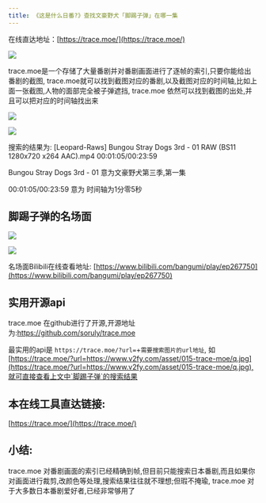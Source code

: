```yaml
---
title: 《这是什么日番?》查找文豪野犬「脚踢子弹」在哪一集
---
```


在线直达地址：[https://trace.moe/](https://trace.moe/)


![](https://www.v2fy.com/asset/015-trace-moe/q.jpg)

trace.moe是一个存储了大量番剧并对番剧画面进行了逐帧的索引,只要你能给出番剧的截图, trace.moe就可以找到截图对应的番剧,以及截图对应的时间轴,比如上面一张截图,人物的面部完全被子弹遮挡, trace.moe 依然可以找到截图的出处,并且可以把对应的时间轴找出来


![](https://www.v2fy.com/asset/015-trace-moe/trace-moe.gif)


![](https://www.v2fy.com/asset/015-trace-moe/002.png)




搜索的结果为: [Leopard-Raws] Bungou Stray Dogs 3rd - 01 RAW (BS11 1280x720 x264 AAC).mp4   00:01:05/00:23:59

Bungou Stray Dogs 3rd - 01 意为文豪野犬第三季,第一集


00:01:05/00:23:59 意为 时间轴为1分零5秒


## 脚踢子弹的名场面


![](https://www.v2fy.com/asset/015-trace-moe/f.gif)


![](https://www.v2fy.com/asset/015-trace-moe/f.jpg)

名场面Bilibili在线查看地址: [https://www.bilibili.com/bangumi/play/ep267750](https://www.bilibili.com/bangumi/play/ep267750)


## 实用开源api

trace.moe 在github进行了开源,开源地址为:https://github.com/soruly/trace.moe

最实用的api是 `https://trace.moe/?url=`+`需要搜索图片的url地址`, 如[https://trace.moe/?url=https://www.v2fy.com/asset/015-trace-moe/q.jpg](https://trace.moe/?url=https://www.v2fy.com/asset/015-trace-moe/q.jpg),就可直接查看上文中`脚踢子弹`的搜索结果



## 本在线工具直达链接:

[https://trace.moe/](https://trace.moe/)



## 小结:


trace.moe 对番剧画面的索引已经精确到帧,但目前只能搜索日本番剧,而且如果你对画面进行裁剪,改颜色等处理,搜索结果往往就不理想;但瑕不掩瑜, trace.moe 对于大多数日本番剧爱好者,已经非常够用了